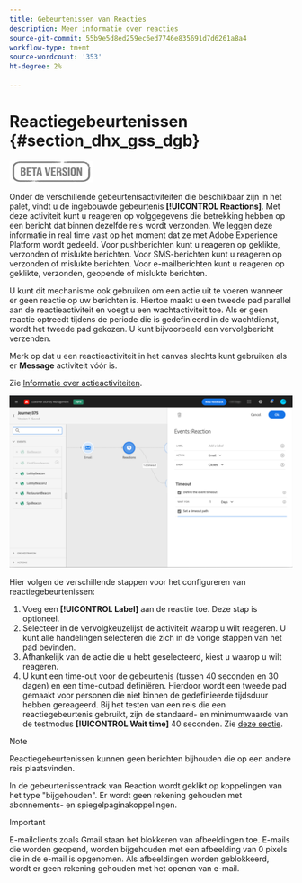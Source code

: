 ```yaml
---
title: Gebeurtenissen van Reacties
description: Meer informatie over reacties
source-git-commit: 55b9e5d8ed259ec6ed7746e835691d7d6261a8a4
workflow-type: tm+mt
source-wordcount: '353'
ht-degree: 2%

---
```


# Reactiegebeurtenissen {#section_dhx_gss_dgb}

![](../assets/do-not-localize/badge.png)

Onder de verschillende gebeurtenisactiviteiten die beschikbaar zijn in het palet, vindt u de ingebouwde gebeurtenis **[!UICONTROL Reactions]**. Met deze activiteit kunt u reageren op volggegevens die betrekking hebben op een bericht dat binnen dezelfde reis wordt verzonden. We leggen deze informatie in real time vast op het moment dat ze met Adobe Experience Platform wordt gedeeld. Voor pushberichten kunt u reageren op geklikte, verzonden of mislukte berichten. Voor SMS-berichten kunt u reageren op verzonden of mislukte berichten. Voor e-mailberichten kunt u reageren op geklikte, verzonden, geopende of mislukte berichten.

U kunt dit mechanisme ook gebruiken om een actie uit te voeren wanneer er geen reactie op uw berichten is. Hiertoe maakt u een tweede pad parallel aan de reactieactiviteit en voegt u een wachtactiviteit toe. Als er geen reactie optreedt tijdens de periode die is gedefinieerd in de wachtdienst, wordt het tweede pad gekozen. U kunt bijvoorbeeld een vervolgbericht verzenden.

Merk op dat u een reactieactiviteit in het canvas slechts kunt gebruiken als er **Message** activiteit vóór is.

Zie [Informatie over actieactiviteiten](../building-journeys/about-journey-activities.md#action-activities).

![](../assets/journey45.png)

Hier volgen de verschillende stappen voor het configureren van reactiegebeurtenissen:

1. Voeg een **[!UICONTROL Label]** aan de reactie toe. Deze stap is optioneel.
1. Selecteer in de vervolgkeuzelijst de activiteit waarop u wilt reageren. U kunt alle handelingen selecteren die zich in de vorige stappen van het pad bevinden.
1. Afhankelijk van de actie die u hebt geselecteerd, kiest u waarop u wilt reageren.
1. U kunt een time-out voor de gebeurtenis (tussen 40 seconden en 30 dagen) en een time-outpad definiëren. Hierdoor wordt een tweede pad gemaakt voor personen die niet binnen de gedefinieerde tijdsduur hebben gereageerd. Bij het testen van een reis die een reactiegebeurtenis gebruikt, zijn de standaard- en minimumwaarde van de testmodus **[!UICONTROL Wait time]** 40 seconden. Zie [deze sectie](../building-journeys/testing-the-journey.md).

>[!NOTE]
>
>
>Reactiegebeurtenissen kunnen geen berichten bijhouden die op een andere reis plaatsvinden.
>
>In de gebeurtenissentrack van Reaction wordt geklikt op koppelingen van het type &quot;bijgehouden&quot;. Er wordt geen rekening gehouden met abonnements- en spiegelpaginakoppelingen.

>[!IMPORTANT]
>
>E-mailclients zoals Gmail staan het blokkeren van afbeeldingen toe. E-mails die worden geopend, worden bijgehouden met een afbeelding van 0 pixels die in de e-mail is opgenomen. Als afbeeldingen worden geblokkeerd, wordt er geen rekening gehouden met het openen van e-mail.
